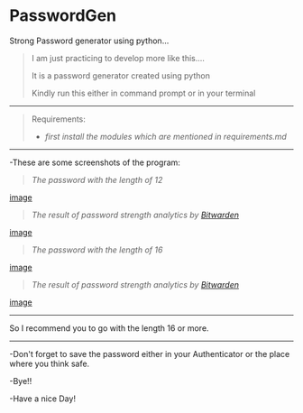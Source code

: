 # PasswordGen
Strong Password generator using python...

>I am just practicing to develop more like this....
>
>It is a password generator created using python
>
>Kindly run this either in command prompt or in your terminal

---

>Requirements:
> *    *first install the modules which are mentioned in requirements.md*
---    
-These are some screenshots of the program:

>*The password with the length of 12*

[image](https://user-images.githubusercontent.com/86052235/209162540-ea00dd0a-a334-4563-9341-85f417ac2904.png)

>*The result of password strength analytics by [Bitwarden](https://bitwarden.com/password-strength/)*

[image](https://user-images.githubusercontent.com/86052235/209162815-5764709b-b969-4b08-876a-c59de6bd0203.png)

>*The password with the length of 16*

[image](https://user-images.githubusercontent.com/86052235/209162926-6b9d8202-4709-4c69-90e6-ff074b761331.png)

>*The result of password strength analytics by [Bitwarden](https://bitwarden.com/password-strength/)*

[image](https://user-images.githubusercontent.com/86052235/209163005-90475661-31b0-4bb8-92cb-8580dec0b1a9.png)

***
So I recommend you to go with the length 16 or more.
***
-Don't forget to save the password either in your Authenticator or the place where you think safe.

-Bye!!

-Have a nice Day!
